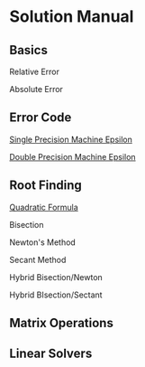 # Solution Manual

## Basics
Relative Error

Absolute Error

## Error Code
[Single Precision Machine Epsilon](https://kensiecarr.github.io/Math-4610/Homework1/Problem1a)

[Double Precision Machine Epsilon](https://kensiecarr.github.io/Math-4610/Homework1/Problem1b)

## Root Finding
[Quadratic Formula](https://kensiecarr.github.io/Math-4610/Homework1/Problem7)

Bisection

Newton's Method

Secant Method

Hybrid Bisection/Newton

Hybrid BIsection/Sectant

## Matrix Operations

## Linear Solvers
